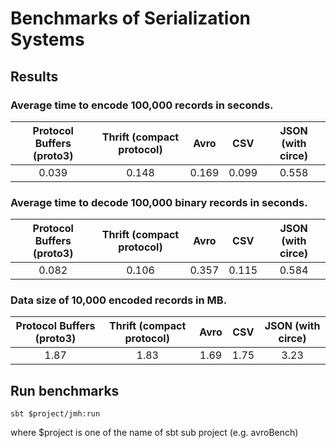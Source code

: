 
# Benchmarks of Serialization Systems

## Results
### Average time to encode 100,000 records in seconds.

|Protocol Buffers (proto3) | Thrift (compact protocol) | Avro | CSV | JSON (with circe) |
|:--:|:--:|:--:|:--:|:--:|
|0.039|0.148|0.169|0.099|0.558|

### Average time to decode 100,000 binary records in seconds.
|Protocol Buffers (proto3) | Thrift (compact protocol) | Avro | CSV | JSON (with circe) |
|:--:|:--:|:--:|:--:|:--:|
|0.082|0.106|0.357|0.115|0.584|

### Data size of 10,000 encoded records in MB.
|Protocol Buffers (proto3) | Thrift (compact protocol) | Avro | CSV | JSON (with circe) |
|:--:|:--:|:--:|:--:|:--:|
|1.87|1.83|1.69|1.75|3.23|


## Run benchmarks
```
sbt $project/jmh:run
```
where $project is one of the name of sbt sub project (e.g. avroBench)

